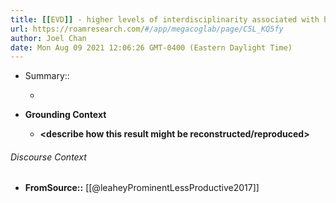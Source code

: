 ```yaml
---
title: [[EVD]] - higher levels of interdisciplinarity associated with higher variance in their interdisciplinary papers' citation outcomes - [[@leaheyProminentLessProductive2017]]
url: https://roamresearch.com/#/app/megacoglab/page/C5L_KQ5fy
author: Joel Chan
date: Mon Aug 09 2021 12:06:26 GMT-0400 (Eastern Daylight Time)
---
```


- Summary::

    - __<summarize the result in a bit more detail here>__
- **Grounding Context**

    - __<describe how this result might be reconstructed/reproduced>__

###### Discourse Context

- **FromSource::** [[@leaheyProminentLessProductive2017]]
